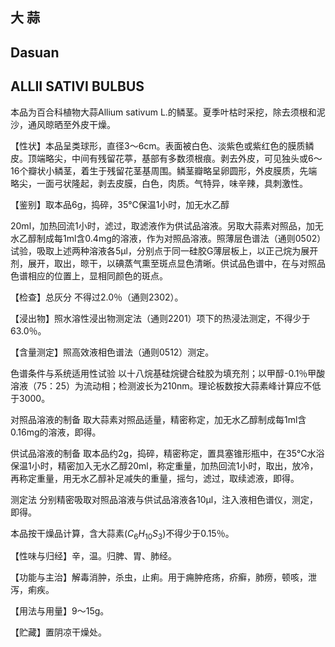 ## 大 蒜

## Dasuan

## ALLII SATIVI BULBUS

本品为百合科植物大蒜Allium sativum L.的鳞茎。夏季叶枯时采挖，除去须根和泥沙，通风晾晒至外皮干燥。

【性状】本品呈类球形，直径3～6cm。表面被白色、淡紫色或紫红色的膜质鳞皮。顶端略尖，中间有残留花葶，基部有多数须根痕。剥去外皮，可见独头或6～16个瓣状小鳞茎，着生于残留花茎基周围。鳞茎瓣略呈卵圆形，外皮膜质，先端略尖，一面弓状隆起，剥去皮膜，白色，肉质。气特异，味辛辣，具刺激性。

【鉴别】取本品6g，捣碎，35℃保温1小时，加无水乙醇

20ml，加热回流1小时，滤过，取滤液作为供试品溶液。另取大蒜素对照品，加无水乙醇制成每1ml含0.4mg的溶液，作为对照品溶液。照薄层色谱法（通则0502）试验，吸取上述两种溶液各5μl，分别点于同一硅胶G薄层板上，以正己烷为展开剂，展开，取出，晾干，以碘蒸气熏至斑点显色清晰。供试品色谱中，在与对照品色谱相应的位置上，显相同颜色的斑点。

【检查】总灰分 不得过2.0％（通则2302）。

【浸出物】照水溶性浸出物测定法（通则2201）项下的热浸法测定，不得少于63.0％。

【含量测定】照高效液相色谱法（通则0512）测定。

色谱条件与系统适用性试验 以十八烷基硅烷键合硅胶为填充剂；以甲醇-0.1％甲酸溶液（75：25）为流动相；检测波长为210nm。理论板数按大蒜素峰计算应不低于3000。

对照品溶液的制备 取大蒜素对照品适量，精密称定，加无水乙醇制成每1ml含0.16mg的溶液，即得。

供试品溶液的制备 取本品约2g，捣碎，精密称定，置具塞锥形瓶中，在35℃水浴保温1小时，精密加入无水乙醇20ml，称定重量，加热回流1小时，取出，放冷，再称定重量，用无水乙醇补足减失的重量，摇匀，滤过，取续滤液，即得。

测定法 分别精密吸取对照品溶液与供试品溶液各10μl，注入液相色谱仪，测定，即得。

本品按干燥品计算，含大蒜素$( C _ { 6 } H _ { 1 0 } S _ { 3 } )$不得少于0.15％。

【性味与归经】辛，温。归脾、胃、肺经。

【功能与主治】解毒消肿，杀虫，止痢。用于痈肿疮疡，疥癣，肺痨，顿咳，泄泻，痢疾。

【用法与用量】9～15g。

【贮藏】置阴凉干燥处。